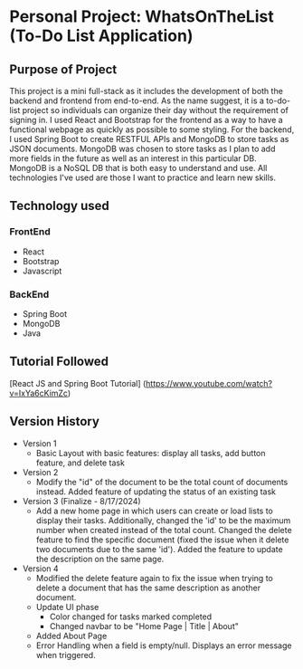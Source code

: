 # Personal Project: WhatsOnTheList (To-Do List Application)

## Purpose of Project
This project is a mini full-stack as it includes the development of both the backend and frontend from end-to-end. 
As the name suggest, it is a to-do-list project so individuals can organize their day without the requirement of signing in.
I used React and Bootstrap for the frontend as a way to have a functional webpage as quickly as possible to some styling.
For the backend, I used Spring Boot to create RESTFUL APIs and MongoDB to store tasks as JSON documents. MongoDB was chosen to store
tasks as I plan to add more fields in the future as well as an interest in this particular DB. 
MongoDB is a NoSQL DB that is both easy to understand and use. All technologies I've used are those I want to practice and learn new skills.

## Technology used

### FrontEnd

- React
- Bootstrap
- Javascript

### BackEnd

- Spring Boot
- MongoDB
- Java


## Tutorial Followed

[React JS and Spring Boot Tutorial] (https://www.youtube.com/watch?v=IxYa6cKimZc)

## Version History

- Version 1
    - Basic Layout with basic features: display all tasks, add button feature, and delete task
- Version 2
    - Modify the "id" of the document to be the total count of documents instead. Added feature of updating the status of an existing task
- Version 3 (Finalize - 8/17/2024)
    - Add a new home page in which users can create or load lists to display their tasks. Additionally, changed the 'id' to be the maximum number when created instead of the total count. Changed the delete feature to find the specific document (fixed the issue when it delete two documents due to the same 'id'). Added the feature to update the description on the same page.
- Version 4
    - Modified the delete feature again to fix the issue when trying to delete a document that has the same description as another document.
    - Update UI phase
        - Color changed for tasks marked completed
        - Changed navbar to be "Home Page | Title | About"
    - Added About Page
    - Error Handling when a field is empty/null. Displays an error message when triggered.
